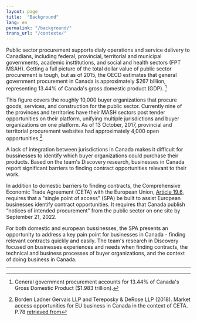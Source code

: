 ```yaml
---
layout: page
title:  "Background"
lang: en
permalink: "/background/"
trans_url: "/contexte/"
---
```


Public sector procurement supports dialy operations and service delivery to Canadians, including federal, provincial, territorial and municipal governments, academic insttitutions, and social and health sectors (FPT MSAH). Getting a full picture of the total dollar value of public sector procurement is tough, but as of 2015, the OECD estimates that general government procurement in Canada is approximately $267 billion, representing 13.44% of Canada's gross domestic product (GDP). [^2]  

This figure covers the roughly 10,000 buyer organizations that procure goods, services, and construction for the public sector. Currently nine of the provinces and territories have their MASH sectors post tender opportunities on their platform, unifying multiple jurisdictions and buyer organizations on one platform. As of 13 October, 2017, provincial and territorial procurement websites had approximately 4,000 open opportunities [^3]. 

A lack of integration between jurisdictions in Canada makes it difficult for bussinesses to identify which buyer organizations could purchase their products. Based on the team's Discovery research, businesses in Canada report significant barriers to finding contract opportunities relevant to their work.  

In addition to domestic barriers to finding contracts, the Comprehensive Economic Trade Agreement (CETA) with the European Union, [Article 19.6](https://www.international.gc.ca/trade-commerce/trade-agreements-accords-commerciaux/agr-acc/ceta-aecg/text-texte/19.aspx?lang=eng), requires that a "single point of access" (SPA) be built to assist European businesses identify contract opportunities. It requires that Canada publish “notices of intended procurement” from the public sector on one site by September 21, 2022. 

For both domestic and european bussinesses, the SPA presents an opportunity to address a key pain point for businesses in Canada - finding relevant contracts quickly and easily. The team's research in Discovery focused on businesses experiences and needs when finding contracts, the technical and business processes of buyer organizations, and the context of doing business in Canada. 





--------------------------------------------------------------------------------------------------------------------
[^1]: British Columbia Government (2015, November 10). Public Sector Procurement Research Summary. [retrieved from](https://www2.gov.bc.ca/assets/gov/government/services-for-government-and-broader-public-sector/buy-goods-services-and-construction/support-services/public_sector_procurement_research_summary.pdf)

[^2]: General government procurement accounts for 13.44% of Canada's Gross Domestic Product ($1.983 trillion). 

[^2]: OECD.Stat. (2017). Government at a Glance -2017 edition: Public Procurement. (table: General government procurement as a percentage of GDP). [retrieved from](https://stats.oecd.org/Index.aspx?DataSetCode=GOV_2015)

[^3]: Borden Ladner Gervais LLP and Tereposky & DeRose LLP (2018). Market access opportunities for EU business in Canada in the context of CETA. P.78 [retrieved from](https://euccan.com/wp-content/uploads/2018/12/Market-access-opportunities-for-EU-business-in-Canada-in-the-context-of-CETA_May-2018.pdf)
